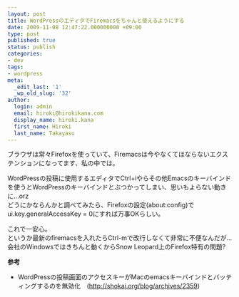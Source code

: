 ```yaml
---
layout: post
title: WordPressのエディタでFiremacsをちゃんと使えるようにする
date: 2009-11-08 12:47:22.000000000 +09:00
type: post
published: true
status: publish
categories:
- dev
tags:
- wordpress
meta:
  _edit_last: '1'
  _wp_old_slug: '32'
author:
  login: admin
  email: hiroki@hirokikana.com
  display_name: hiroki.kana
  first_name: Hiroki
  last_name: Takayasu
---
```

ブラウザは常々Firefoxを使っていて、Firemacsは今やなくてはならないエクステンションになってます、私の中では。

WordPressの投稿に使用するエディタでCtrl+iやらその他Emacsのキーバインドを使うとWordPressのキーバインドとぶつかってしまい、思いもよらない動きに…orz  
どうにかならんかと調べてみたら、Firefoxの設定(about:config)でui.key.generalAccessKey = 0にすれば万事OKらしい。

これで一安心。  
というか最新のfiremacsを入れたらCtrl-mで改行しなくて非常に不便なんだが…  
会社のWindowsではきちんと動くからSnow Leopard上のFirefox特有の問題?

**参考**

  * WordPressの投稿画面のアクセスキーがMacのemacsキーバインドとバッティングするのを無効化　(<http://shokai.org/blog/archives/2359>)


